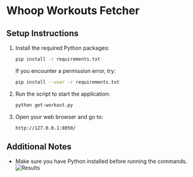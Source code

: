 # Whoop Workouts Fetcher

## Setup Instructions

1. Install the required Python packages:

    ```bash
    pip install -r requirements.txt
    ```

    If you encounter a permission error, try:

    ```bash
    pip install --user -r requirements.txt
    ```

2. Run the script to start the application:

    ```bash
    python get-workout.py
    ```

3. Open your web browser and go to:

    ```
    http://127.0.0.1:8050/
    ```

## Additional Notes

- Make sure you have Python installed before running the commands.
![Results](https://raw.githubusercontent.com/Shaheer4636/Whoop-API-Querying/main/results/image-name.jpeg)
